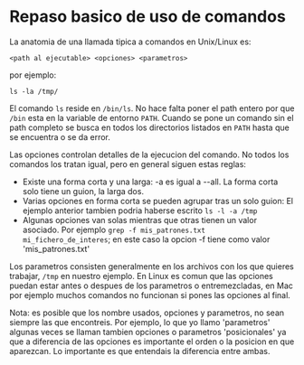 Repaso basico de uso de comandos
================================

La anatomia de una llamada tipica a comandos en Unix/Linux es:

`<path al ejecutable> <opciones> <parametros>`

por ejemplo:

`ls -la /tmp/`

El comando `ls` reside en `/bin/ls`. No hace falta poner el path entero
por que `/bin` esta en la variable de entorno `PATH`. Cuando se pone un comando
sin el path completo se busca en todos los directorios listados en `PATH` hasta
que se encuentra o se da error.

Las opciones controlan detalles de la ejecucion del comando. No todos los
comandos los tratan igual, pero en general siguen estas reglas:

* Existe una forma corta y una larga: -a es igual a --all. La forma corta solo
  tiene un guion, la larga dos.
* Varias opciones en forma corta se pueden agrupar tras un solo guion: El
  ejemplo anterior tambien podria haberse escrito `ls -l -a /tmp`
* Algunas opciones van solas mientras que otras tienen un valor asociado. Por
  ejemplo `grep -f mis_patrones.txt mi_fichero_de_interes`; en este caso la
  opcion -f tiene como valor 'mis_patrones.txt'

Los parametros consisten generalmente en los archivos con los que quieres
trabajar, `/tmp` en nuestro ejemplo. En Linux es comun que las opciones puedan
estar antes o despues de los parametros o entremezcladas, en Mac por ejemplo
muchos comandos no funcionan si pones las opciones al final.

Nota: es posible que los nombre usados, opciones y parametros, no sean siempre las que 
encontreis. Por ejemplo, lo que yo llamo 'parametros' algunas veces se llaman tambien 
opciones o parametros 'posicionales' ya que a diferencia de las opciones es importante 
el orden o la posicion en que aparezcan. Lo importante es que entendais la diferencia 
entre ambas.
